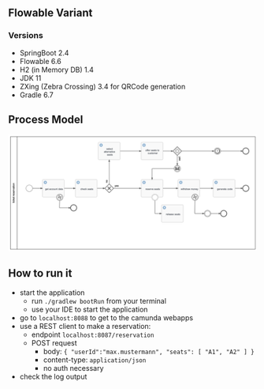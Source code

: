 ## Flowable Variant

### Versions
- SpringBoot 2.4
- Flowable 6.6
- H2 (in Memory DB) 1.4
- JDK 11
- ZXing (Zebra Crossing) 3.4 for QRCode generation
- Gradle 6.7

## Process Model
<img src="src/main/resources/processes/ticket-reservation.png" width="900">

## How to run it
- start the application 
    - run `./gradlew bootRun` from your terminal
    - use your IDE to start the application
- go to `localhost:8088` to get to the camunda webapps
- use a REST client to make a reservation:
    - endpoint `localhost:8087/reservation`
    - POST request 
        - body: `{ "userId":"max.mustermann", "seats": [ "A1", "A2" ] }`
        - content-type: `application/json`
        - no auth necessary
- check the log output
